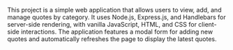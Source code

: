 This project is a simple web application that allows users to view, add, and manage quotes by category. It uses Node.js, Express.js, and Handlebars for server-side rendering, with vanilla JavaScript, HTML, and CSS for client-side interactions. The application features a modal form for adding new quotes and automatically refreshes the page to display the latest quotes.

